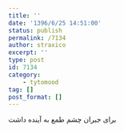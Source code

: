 ```yaml
---
title: ''
date: '1396/6/25 14:51:00'
status: publish
permalink: /7134
author: straxico
excerpt: ''
type: post
id: 7134
category:
    - tytomood
tag: []
post_format: []
---
```

برای جبران چشم طمع به آینده داشت